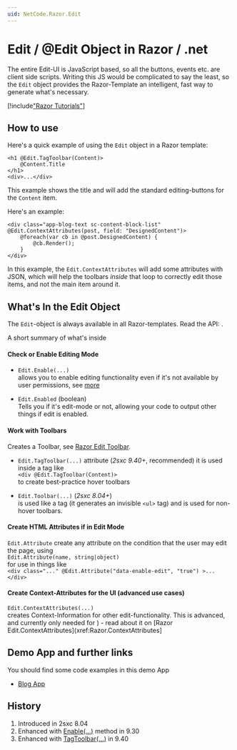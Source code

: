 ```yaml
---
uid: NetCode.Razor.Edit
---
```

# Edit / @Edit Object in Razor / .net

The entire Edit-UI is JavaScript based, so all the buttons, events etc. are client side scripts. Writing this JS would be complicated to say the least, so the `Edit` object provides the Razor-Template an intelligent, fast way to generate what's necessary.


[!include["Razor Tutorials"](../../shared/tutorials/razor.md)]


## How to use

Here's a quick example of using the `Edit` object in a Razor template:

```razor
<h1 @Edit.TagToolbar(Content)>
    @Content.Title
</h1>
<div>...</div>
```

This example shows the title and will add the standard editing-buttons for the `Content` item.

Here's an [](xref:Specs.Cms.InnerContent) example:

```razor
<div class="app-blog-text sc-content-block-list" @Edit.ContextAttributes(post, field: "DesignedContent")>
    @foreach(var cb in @post.DesignedContent) {
        @cb.Render();
    }
</div>
```

In this example, the `Edit.ContextAttributes` will add some attributes with JSON, which will help the toolbars _inside_ that loop to correctly edit those items, and not the main item around it.


## What's In the Edit Object

The `Edit`-object is always available in all Razor-templates. Read the API: [](xref:ToSic.Sxc.Web.IInPageEditingSystem).

A short summary of what's inside

#### Check or Enable Editing Mode

* `Edit.Enable(...)`  
allows you to enable editing functionality even if it's not available by user permissions, see [more](xref:NetCode.Razor.Edit.Enable)

* `Edit.Enabled` (boolean)  
Tells you if it's edit-mode or not, allowing your code to output other things if edit is enabled.

#### Work with Toolbars

Creates a Toolbar, see [Razor Edit Toolbar](xref:NetCode.Razor.Edit.Toolbar).

* `Edit.TagToolbar(...)` attribute (_2sxc 9.40+_, recommended)
it is used inside a tag like  
`<div @Edit.TagToolbar(Content)>`  
to create best-practice hover toolbars

* `Edit.Toolbar(...)`  (_2sxc 8.04+_)  
is used like a tag (it generates an invisible `<ul>` tag) and is used for non-hover toolbars.

#### Create HTML Attributes if in Edit Mode

`Edit.Attribute` create any attribute on the condition that the user may edit the page, using  
`Edit.Attribute(name, string|object)`  
for use in things like  
`<div class="..." @Edit.Attribute("data-enable-edit", "true") >...</div>`

#### Create Context-Attributes for the UI (advanced use cases)

`Edit.ContextAttributes(...)`  
creates Context-Information for other edit-functionality. This is advanced, and currently only needed for [](xref:Specs.Cms.InnerContent)) - read about it on [Razor Edit.ContextAttributes](xref:Razor.ContextAttributes]



## Demo App and further links

You should find some code examples in this demo App
* [Blog App](xref:App.Blog)

## History

1. Introduced in 2sxc 8.04
2. Enhanced with [Enable(...)](xref:NetCode.Razor.Edit.Enable) method in 9.30
3. Enhanced with [TagToolbar(...)](xref:NetCode.Razor.Edit.Toolbar) in 9.40


